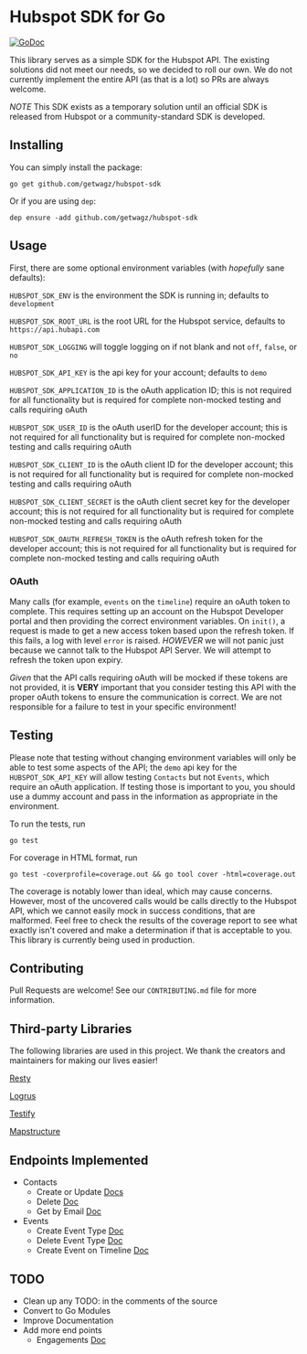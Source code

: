 # Hubspot SDK for Go

[![GoDoc](https://godoc.org/github.com/getwagz/hubspot-sdk?status.svg)](https://godoc.org/github.com/getwagz/hubspot-sdk)

This library serves as a simple SDK for the Hubspot API. The existing solutions did not meet our needs, so we decided to roll our own. We do not currently implement the entire API (as that is a lot) so PRs are always welcome.

*NOTE* This SDK exists as a temporary solution until an official SDK is released from Hubspot or a community-standard SDK is developed. 

## Installing

You can simply install the package:

`go get github.com/getwagz/hubspot-sdk`

Or if you are using `dep`:

`dep ensure -add github.com/getwagz/hubspot-sdk`

## Usage

First, there are some optional environment variables (with *hopefully* sane defaults):

`HUBSPOT_SDK_ENV` is the environment the SDK is running in; defaults to `development`

`HUBSPOT_SDK_ROOT_URL` is the root URL for the Hubspot service, defaults to `https://api.hubapi.com`

`HUBSPOT_SDK_LOGGING` will toggle logging on if not blank and not `off`, `false`, or `no`

`HUBSPOT_SDK_API_KEY` is the api key for your account; defaults to `demo`

`HUBSPOT_SDK_APPLICATION_ID` is the oAuth application ID; this is not required for all functionality but is required for complete non-mocked testing and calls requiring oAuth

`HUBSPOT_SDK_USER_ID` is the oAuth userID for the developer account; this is not required for all functionality but is required for complete non-mocked testing and calls requiring oAuth

`HUBSPOT_SDK_CLIENT_ID` is the oAuth client ID for the developer account; this is not required for all functionality but is required for complete non-mocked testing and calls requiring oAuth

`HUBSPOT_SDK_CLIENT_SECRET` is the oAuth client secret key for the developer account; this is not required for all functionality but is required for complete non-mocked testing and calls requiring oAuth

`HUBSPOT_SDK_OAUTH_REFRESH_TOKEN` is the oAuth refresh token for the developer account; this is not required for all functionality but is required for complete non-mocked testing and calls requiring oAuth

### OAuth

Many calls (for example, `events` on the `timeline`) require an oAuth token to complete. This requires setting up an account on the Hubspot Developer portal and then providing the correct environment variables. On `init()`, a request is made to get a new access token based upon the refresh token. If this fails, a log with level `error` is raised. *HOWEVER* we will not panic just because we cannot talk to the Hubspot API Server. We will attempt to refresh the token upon expiry.

*Given* that the API calls requiring oAuth will be mocked if these tokens are not provided, it is **VERY** important that you consider testing this API with the proper oAuth tokens to ensure the communication is correct. We are not responsible for a failure to test in your specific environment!

## Testing

Please note that testing without changing environment variables will only be able to test some aspects of the API; the `demo` api key for the `HUBSPOT_SDK_API_KEY` will allow testing `Contacts` but not `Events`, which require an oAuth application. If testing those is important to you, you should use a dummy account and pass in the information as appropriate in the environment.

To run the tests, run

`go test`

For coverage in HTML format, run

`go test -coverprofile=coverage.out && go tool cover -html=coverage.out`

The coverage is notably lower than ideal, which may cause concerns. However, most of the uncovered calls would be calls directly to the Hubspot API, which we cannot easily mock in success conditions, that are malformed. Feel free to check the results of the coverage report to see what exactly isn't covered and make a determination if that is acceptable to you. This library is currently being used in production.

## Contributing

Pull Requests are welcome! See our `CONTRIBUTING.md` file for more information.

## Third-party Libraries

The following libraries are used in this project. We thank the creators and maintainers for making our lives easier!

[Resty](https://github.com/go-resty/resty)

[Logrus](https://github.com/sirupsen/logrus)

[Testify](https://github.com/stretchr/testify)

[Mapstructure](https://github.com/mitchellh/mapstructure)

## Endpoints Implemented

- Contacts
  - Create or Update [Docs](https://developers.hubspot.com/docs/methods/contacts/create_or_update)
  - Delete [Doc](https://developers.hubspot.com/docs/methods/contacts/delete_contact)
  - Get by Email [Doc](https://developers.hubspot.com/docs/methods/contacts/get_contact_by_email)
- Events
  - Create Event Type [Doc](https://developers.hubspot.com/docs/methods/timeline/create-event-type)
  - Delete Event Type [Doc](https://developers.hubspot.com/docs/methods/timeline/delete-event-type)
  - Create Event on Timeline [Doc](https://developers.hubspot.com/docs/methods/timeline/create-or-update-event)

## TODO

- Clean up any TODO: in the comments of the source
- Convert to Go Modules
- Improve Documentation
- Add more end points
  - Engagements [Doc](https://developers.hubspot.com/docs/methods/engagements/create_engagement)